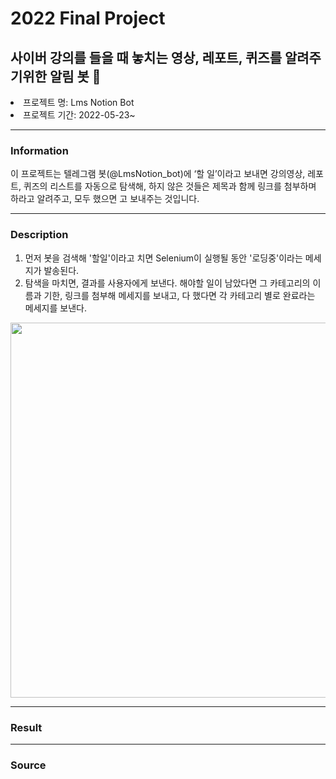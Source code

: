 # 2022 Final Project
## 사이버 강의를 들을 때 놓치는 영상, 레포트, 퀴즈를 알려주기위한 알림 봇 🤖

<li>프로젝트 명: Lms Notion Bot
<li>프로젝트 기간: 2022-05-23~

***
  
### Information
  
이 프로젝트는 텔레그램 봇(@LmsNotion_bot)에 ‘할 일’이라고 보내면 강의영상, 레포트, 퀴즈의 리스트를 자동으로 탐색해, 하지 않은 것들은 제목과 함께 링크를 첨부하며 하라고 알려주고, 모두 했으면 고 보내주는 것입니다. 
  
***
  
### Description
1. 먼저 봇을 검색해 '할일'이라고 치면 Selenium이 실행될 동안 '로딩중'이라는 메세지가 발송된다.
2. 탐색을 마치면, 결과를 사용자에게 보낸다. 해야할 일이 남았다면 그 카테고리의 이름과 기한, 링크를 첨부해 메세지를 보내고, 다 했다면 각 카테고리 별로 완료라는 메세지를 보낸다.

<img src="https://user-images.githubusercontent.com/93754504/172563833-955d5064-cbe7-4914-9622-c421792b9c74.png"  width="800" height="600"/>

  
***
  
### Result
 
***

### Source

